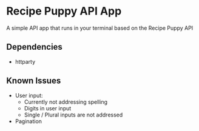# Recipe Puppy API App
A simple API app that runs in your terminal based on the Recipe Puppy API

## Dependencies
* httparty

## Known Issues
* User input:
    + Currently not addressing spelling
    + Digits in user input
    + Single / Plural inputs are not addressed
* Pagination